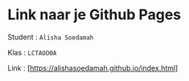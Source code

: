 # Link naar je Github Pages

Student : `Alisha Soedamah`

Klas    : `LCTAOO0A`

Link    : [https://alishasoedamah.github.io/index.html]